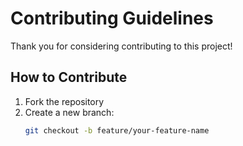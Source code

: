 # Contributing Guidelines

Thank you for considering contributing to this project!

## How to Contribute

1. Fork the repository
2. Create a new branch:
   ```bash
   git checkout -b feature/your-feature-name
